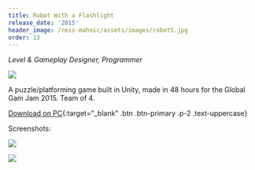```yaml
---
title: Robot With a Flashlight
release_date: '2015'
header_image: /reis-mahnic/assets/images/robot5.jpg
order: 13
---
```

_Level & Gameplay Designer, Programmer_

![](/reis-mahnic/assets/images/robot2.jpg)

A puzzle/platforming game built in Unity, made in 48 hours for the Global Gam Jam 2015. Team of 4.

[Download on PC](https://globalgamejam.org/2015/games/robot-flashlight){:target="_blank" .btn .btn-primary .p-2 .text-uppercase}

Screenshots:

![](/reis-mahnic/assets/images/robot3.jpg)

![](/reis-mahnic/assets/images/robot4.jpg)
